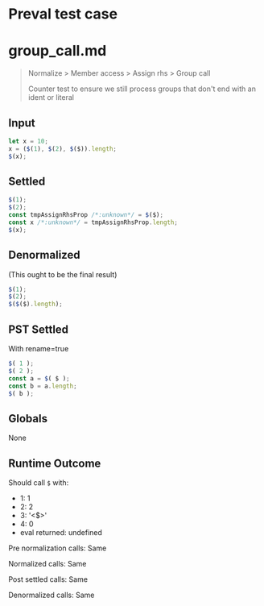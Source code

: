 # Preval test case

# group_call.md

> Normalize > Member access > Assign rhs > Group call
>
> Counter test to ensure we still process groups that don't end with an ident or literal

## Input

`````js filename=intro
let x = 10;
x = ($(1), $(2), $($)).length;
$(x);
`````


## Settled


`````js filename=intro
$(1);
$(2);
const tmpAssignRhsProp /*:unknown*/ = $($);
const x /*:unknown*/ = tmpAssignRhsProp.length;
$(x);
`````


## Denormalized
(This ought to be the final result)

`````js filename=intro
$(1);
$(2);
$($($).length);
`````


## PST Settled
With rename=true

`````js filename=intro
$( 1 );
$( 2 );
const a = $( $ );
const b = a.length;
$( b );
`````


## Globals


None


## Runtime Outcome


Should call `$` with:
 - 1: 1
 - 2: 2
 - 3: '<$>'
 - 4: 0
 - eval returned: undefined

Pre normalization calls: Same

Normalized calls: Same

Post settled calls: Same

Denormalized calls: Same
